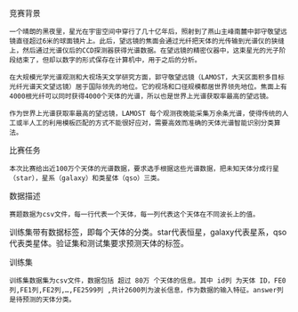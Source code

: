 竞赛背景

    一个晴朗的黑夜里，星光在宇宙空间中穿行了几十亿年后，照射到了燕山主峰南麓中郭守敬望远镜直径超过6米的球面镜片上。此后，望远镜的焦面会通过光纤把天体的光传输到光谱仪的狭缝上，然后通过光谱仪后的CCD探测器获得光谱数据。在望远镜的精密仪器中，这束星光的光子阶段结束了，但却以数字的形式保存在计算机中，用于之后的分析。
 
    在大规模光学光谱观测和大视场天文学研究方面，郭守敬望远镜（LAMOST，大天区面积多目标光纤光谱天文望远镜）居于国际领先的地位。它的视场和口径规模都居世界领先地位。焦面上有4000根光纤可以同时获得4000个天体的光谱，所以也是世界上光谱获取率最高的望远镜。
 
    作为世界上光谱获取率最高的望远镜，LAMOST 每个观测夜晚能采集万余条光谱，使得传统的人工或半人工的利用模板匹配的方式不能很好应对，需要高效而准确的天体光谱智能识别分类算法。

比赛任务

    本次比赛给出近100万个天体的光谱数据，要求选手根据这些光谱数据，把未知天体分成行星（star），星系（galaxy）和类星体（qso）三类。

数据描述

    赛题数据为csv文件，每一行代表一个天体，每一列代表这个天体在不同波长上的值。
训练集带有数据标签，即每个天体的分类。star代表恒星，galaxy代表星系，qso代表类星体。验证集和测试集要求预测天体的标签。
 
训练集

    训练集数据集为csv文件，数据包括 超过 80万 个天体的信息。其中 id列 为天体 ID，FE0列,FE1列,FE2列,…,FE2599列 ,共计2600列为波长信息，作为数据的输入特征。answer列 是待预测的天体分类。
